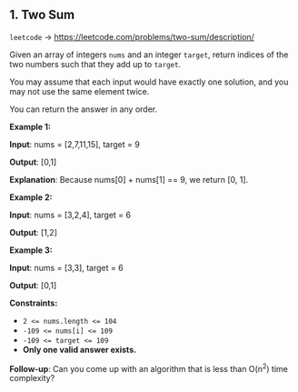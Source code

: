 ## 1. Two Sum

`leetcode` -> https://leetcode.com/problems/two-sum/description/

Given an array of integers `nums` and an integer `target`, return indices of the two numbers such that they add up to `target`.

You may assume that each input would have exactly one solution, and you may not use the same element twice.

You can return the answer in any order.

 

**Example 1:**

**Input**: nums = [2,7,11,15], target = 9

**Output**: [0,1]

**Explanation**: Because nums[0] + nums[1] == 9, we return [0, 1].

**Example 2:**

**Input**: nums = [3,2,4], target = 6

**Output**: [1,2]

**Example 3:**

**Input**: nums = [3,3], target = 6

**Output**: [0,1]
 

**Constraints:**

* `2 <= nums.length <= 104`
* `-109 <= nums[i] <= 109`
* `-109 <= target <= 109`
* **Only one valid answer exists.**
 

**Follow-up**: Can you come up with an algorithm that is less than O(n<sup>2</sup>) time complexity?
